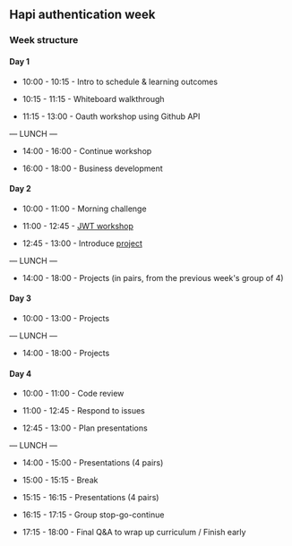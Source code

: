 ## Hapi authentication week

### Week structure

#### Day 1

+ 10:00 - 10:15 - Intro to schedule & learning outcomes

+ 10:15 - 11:15 - Whiteboard walkthrough

+ 11:15 - 13:00 - Oauth workshop using Github API

— LUNCH —

+ 14:00 - 16:00 - Continue workshop

+ 16:00 - 18:00 - Business development

#### Day 2

+ 10:00 - 11:00 - Morning challenge

+ 11:00 - 12:45 - [JWT workshop](https://github.com/denesnori/fac10_jwt_workshop)

+ 12:45 - 13:00 - Introduce [project](./project.md)

— LUNCH —

+ 14:00 - 18:00 - Projects (in pairs, from the previous week's group of 4)

#### Day 3

+ 10:00 - 13:00 - Projects

— LUNCH —

+ 14:00 - 18:00 - Projects

#### Day 4
+ 10:00 - 11:00 - Code review

+ 11:00 - 12:45 - Respond to issues

+ 12:45 - 13:00 - Plan presentations

— LUNCH —

+ 14:00 - 15:00 - Presentations (4 pairs)

+ 15:00 - 15:15 - Break

+ 15:15 - 16:15 - Presentations (4 pairs)

+ 16:15 - 17:15 - Group stop-go-continue

+ 17:15 - 18:00 - Final Q&A to wrap up curriculum / Finish early

